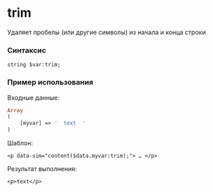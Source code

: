 # trim

Удаляет пробелы \(или другие символы\) из начала и конца строки

### **Синтаксис**

```text
string $var:trim;
```



### **Пример использования**

Входные данные:

```php
Array
(
    [myvar] => '  text  '
)
```

Шаблон:

```markup
<p data-sim="content($data.myvar:trim);"> … </p>​
```

Результат выполнения:

```markup
<p>text</p>​
```

